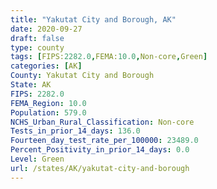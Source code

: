 ```yaml
---
title: "Yakutat City and Borough, AK"
date: 2020-09-27
draft: false
type: county
tags: [FIPS:2282.0,FEMA:10.0,Non-core,Green]
categories: [AK]
County: Yakutat City and Borough
State: AK
FIPS: 2282.0
FEMA_Region: 10.0
Population: 579.0
NCHS_Urban_Rural_Classification: Non-core
Tests_in_prior_14_days: 136.0
Fourteen_day_test_rate_per_100000: 23489.0
Percent_Positivity_in_prior_14_days: 0.0
Level: Green
url: /states/AK/yakutat-city-and-borough
---
```



